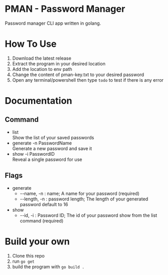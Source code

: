 # PMAN - Password Manager
Password manager CLI app written in golang.

# How To Use
1. Download the latest release
2. Extract the program in your desired location
3. Add the location to env path
4. Change the content of pman-key.txt to your desired password
5. Open any terminal/powershell then type `todo` to test if there is any error

# Documentation
## Command
- list  
    Show the list of your saved passwords  
- generate -n PasswordName  
    Generate a new password and save it  
- show -i PasswordID  
    Reveal a single password for use


## Flags
- generate  
    - --name, -n : name; A name for your password (required)  
    - --length, -n : password length; The length of your generated password default to 16  
- show
    - --id, -i : Password ID; The id of your password show from the list command (required)  


# Build your own
1. Clone this repo
2. run `go get`
3. build the program with `go build .`
